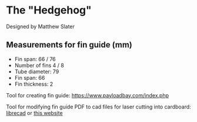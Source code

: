 # The "Hedgehog"

Designed by Matthew Slater 

## Measurements for fin guide (mm)

- Fin span: 66 / 76
- Number of fins 4 / 8 
- Tube diameter: 79
- Fin span: 66
- Fin thickness: 2

Tool for creating fin guide: <https://www.payloadbay.com/index.php> 

Tool for modifying fin guide PDF to cad files for laser cutting into cardboard: [librecad](https://librecad.org/) or [this website](https://cloudconvert.com/pdf-to-dxf)


